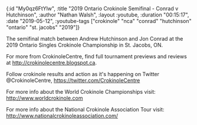 {:id "My0qz6FtYlw",
 :title "2019 Ontario Crokinole Semifinal - Conrad v Hutchinson",
 :author "Nathan Walsh",
 :layout :youtube,
 :duration "00:15:17",
 :date "2019-05-12",
 :youtube-tags
 ["crokinole"
  "nca"
  "conrad"
  "hutchinson"
  "ontario"
  "st. jacobs"
  "2019"]}


The semifinal match between Andrew Hutchinson and Jon Conrad at the 2019 Ontario Singles Crokinole Championship in St. Jacobs, ON. 

For more from CrokinoleCentre, find full tournament previews and reviews at http://crokinolecentre.blogspot.ca. 

Follow crokinole results and action as it's happening on Twitter @CrokinoleCentre, https://twitter.com/CrokinoleCentre 

For more info about the World Crokinole Championships visit: http://www.worldcrokinole.com

For more info about the National Crokinole Association Tour visit: http://www.nationalcrokinoleassociation.com/

